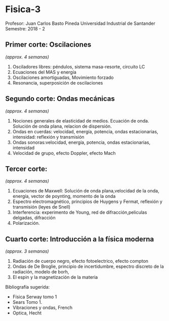 # Fisica-3

Profesor: Juan Carlos Basto Pineda
Universidad Industrial de Santander
Semestre: 2018 - 2

## Primer corte: Oscilaciones
_(approx. 4 semanas)_

1. Osciladores libres: péndulos, sistema masa-resorte, circuito LC
2. Ecuaciones del MAS y energía
3. Oscilaciones amortiguadas, Movimiento forzado 
4. Resonancia, superposición de oscilaciones

## Segundo corte: Ondas mecánicas
_(approx. 4 semanas)_

1. Nociones generales de elasticidad de medios. Ecuación de onda. Solución de onda plana, relacion de dispersión.
2. Ondas en cuerdas: velocidad, energía, potencia, ondas estacionarias, intensidad: reflexión y transmisión
3. Ondas sonoras:velocidad, energía, potencia, ondas estacionarias, intensidad
4. Velocidad de grupo, efecto Doppler, efecto Mach

## Tercer corte: 
_(approx. 4 semanas)_

1. Ecuaciones de Maxwell: Solución de onda plana,velocidad de la onda, energía, vector de poynting, momento de la onda
2. Espectro electromagnético, principios de Huygens y Fermat,  reflexión y transmisión (leyes de Snell)
3. Interferencia: experimento de Young, red de difracción,peliculas delgadas, difracción
4. Polarización.

## Cuarto corte: Introducción a la física moderna
_(approx. 3 semanas)_

1. Radiación de cuerpo negro, efecto fotoelectrico, efecto compton
2. Ondas de De Broglie, principio de incertidumbre, espectro discreto de la radiación, modelo de borh,
3. El espin y la magnetización de la materia

Bibliografía sugerida:

* Física Serway tomo 1
* Sears Tomo 1.
* Vibraciones y ondas, French
* Optica, Hecht 

